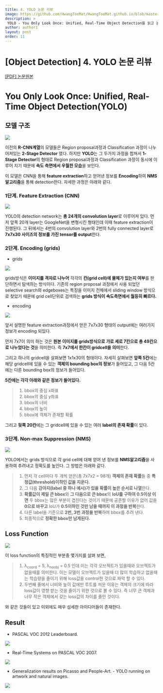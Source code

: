 ```yaml
---
title: 4. YOLO 논문 리뷰
image: https://github.com/HwangToeMat/HwangToeMat.github.io/blob/master/Paper-Review/image/YOLO/img0.jpg?raw=true
description: >
 YOLO - You Only Look Once: Unified, Real-Time Object Detection을 읽고 논문 주요내용을 정리해본다.
author: author1
layout: post
order: 11
---
```

# [Object Detection]  4. YOLO 논문 리뷰

<a href="https://pjreddie.com/media/files/papers/yolo.pdf">[PDF] 논문원본</a>

# You Only Look Once: Unified, Real-Time Object Detection(YOLO)

## 모델 구조

<img src="https://github.com/HwangToeMat/HwangToeMat.github.io/blob/master/Paper-Review/image/YOLO/img1.png?raw=true" style="max-width:100%;margin-left: auto; margin-right: auto; display: block;">

이전의 **R-CNN계열**의 모델들은 Region proposal과정과 Classification 과정이 나누어져있는 **2-Stage Detector** 였다.
하지만 **YOLO**는 그 두가지 과정을 합쳐서 **1-Stage Detector**의 형태로 Region proposal과정과 Classification 과정이 동시에 이루어 지기 때문에 **속도 측면에서 우월한 모습**을 보인다.

이 모델은 CNN을 통해 **feature extraction**하고 얻어낸 정보를 **Encoding**하여 **NMS알고리즘**을 통해 detection한다.
자세한 과정은 아래와 같다.

### 1단계. Feature Extraction (CNN)

<img src="https://github.com/HwangToeMat/HwangToeMat.github.io/blob/master/Paper-Review/image/YOLO/img2.png?raw=true" style="max-width:100%;margin-left: auto; margin-right: auto; display: block;">

YOLO의 detection network는 **총 24개의 convolution layer**로 이루어져 있다. 먼저 앞쪽 20개 layer는 GoogleNet을 변형시킨 형태인데 이때 feature extraction이 진행된다. 그 뒤에서는 4번의 convolution layer와 2번의 fully connected layer로 **7x7x30 사이즈의 정보를 가진 tensor를 output**한다.

### 2단계. Encoding (grids)

* grids

<img src="https://github.com/HwangToeMat/HwangToeMat.github.io/blob/master/Paper-Review/image/YOLO/img3_0.png?raw=true" style="max-width:100%;margin-left: auto; margin-right: auto; display: block;">

grids방식은 **이미지를 격자로 나누어** 각각의 **칸(grid cell)에 물체가 있는지 여부**를 판단하면서 탐색하는 방식이다. 기존의 region proposal 과정에서 사용 되었던 selective search와 edgeboxes는 특징을 이미지 전체에서 sliding window 방식으로 찾았기 때문에 grid cell단위로 검색하는 **grids 방식이 속도측면에서 월등히 빠르다.**

* encoding

<img src="https://github.com/HwangToeMat/HwangToeMat.github.io/blob/master/Paper-Review/image/YOLO/img3.png?raw=true" style="max-width:100%;margin-left: auto; margin-right: auto; display: block;">

앞서 설명한 feature extraction과정에서 얻은 7x7x30 형태의 output에는 여러가지 정보가 encoding 되있다.

먼저 7x7이 의미 하는 것은 **원본 이미지를 grids방식으로 가로 세로 7칸으로 총 49칸으로 나누었다는 것**을 의미한다. 즉 **7x7에서 한칸이 gridcell을 의미**한다.

그리고 하나의 gridcell을 살펴보면 1x1x30의 형태이다. 자세히 살펴보면 **앞쪽 5칸**에는 해당 gridcell에 있을 수 있는 **객체의 bounding box의 정보**가 들어있고, 그 다음 5칸에는 다른 bounding box의 정보가 들어있다. 

**5칸에는 각각 아래와 같은 정보가 들어있다.**
> 01. bbox의 중심 x좌표<br>
> 02. bbox의 중심 y좌표<br>
> 03. bbox의 너비<br>
> 04. bbox의 높이<br>
> 05. bbox에 객체가 존재할 확률

그리고 **뒷쪽 20칸**에는 그 gridcell에 있을 수 있는 여러 **label의 존재 확률**이 있다.

### 3단계. Non-max Suppression (NMS)

<img src="https://github.com/HwangToeMat/HwangToeMat.github.io/blob/master/Paper-Review/image/YOLO/img4.png?raw=true" style="max-width:100%;margin-left: auto; margin-right: auto; display: block;">

YOLO에서는 grids 방식으로 각 grid cell에 대해 얻어 낸 정보를 **NMS알고리즘**을 사용하여 추려내고 정확도를 높인다. 그 방법은 아래와 같다.

> 01. 먼저 각 cell마다 두 개씩 얻은(총 7x7x2 = 98개) **객체의 존재 확률**들 중 **특정값(threshold)이하인 값을 지운다.**<br>
> 02. 그 다음 **강아지(label 중 하나 예시)가 있을 확률이 높은 순서로 나열**한다.
> 03. **확률값이 제일 큰 bbox**와 **그 다음으로 큰 bbox**의 **IoU를 구하여 0.5이상 이면** 두 bbox는 많은 부분이 겹친다는 것이기 때문에 공존할 이유가 없어 값을 **0으로 바꾸고** IoU가 **0.5이하인 것만 남을 때까지 이 과정을 반복**한다.<br>
> 04. 다른 label을 기준으로 **2번, 3번 과정을 반복**하여 bbox를 추려 낸다.<br>
> 05. 최종적으로 **정확한 bbox만 남게된다.**

## Loss Function

<img src="https://github.com/HwangToeMat/HwangToeMat.github.io/blob/master/Paper-Review/image/YOLO/img5.png?raw=true" style="max-width:100%;margin-left: auto; margin-right: auto; display: block;">

이 loss function의 특징적인 부분중 몇가지를 살펴 보면,

> 01. &#955;<sub>coord</sub> = 5, &#955;<sub>noobj</sub> = 0.5 인데 이는 각각 오브젝트가 있을때와 오브젝트가 없을때를 의미한다. 이는 모델이 오브젝트가 있을때 더 많이 학습하고 없을때는 학습량을 줄이기 위해 loss값을 control한 것으로 파악 할 수 있다.<br>
> 02. 두번째 줄에서 너비와 높이 값에만 루트를 씌운 이유는 객체의 크기에 따라 loss값이 영향 받는 것을 줄이기 위한 것으로 볼 수 있다. 즉 너무 큰 객체과 너무 작은 객체에서 갖는 loss값의 차이를 줄인 것이다.

와 같은 것들이 있고 이외에도 매우 섬세한 아이디어들이 존재한다.

## Result

* PASCAL VOC 2012 Leaderboard.

<img src="https://github.com/HwangToeMat/HwangToeMat.github.io/blob/master/Paper-Review/image/YOLO/img6_1.png?raw=true" style="max-width:100%;margin-left: auto; margin-right: auto; display: block;">

* Real-Time Systems on PASCAL VOC 2007.

<img src="https://github.com/HwangToeMat/HwangToeMat.github.io/blob/master/Paper-Review/image/YOLO/img6_1_1.png?raw=true" style="max-width:100%;margin-left: auto; margin-right: auto; display: block;">

* Generalization results on Picasso and People-Art. - YOLO running on artwork and natural images.

<img src="https://github.com/HwangToeMat/HwangToeMat.github.io/blob/master/Paper-Review/image/YOLO/img6_2.png?raw=true" style="max-width:100%;margin-left: auto; margin-right: auto; display: block;">
